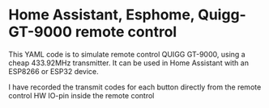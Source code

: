 # Home Assistant, Esphome, Quigg-GT-9000 remote control

This YAML code is to simulate remote control QUIGG GT-9000, using a cheap 433.92MHz transmitter. It can be used in Home Assistant with an ESP8266 or ESP32 device.

I have recorded the transmit codes for each button directly from the remote control HW IO-pin inside the remote control
